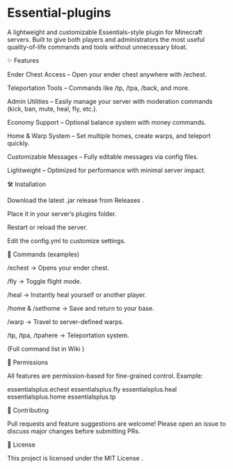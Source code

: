 # Essential-plugins

A lightweight and customizable Essentials-style plugin for Minecraft servers.
Built to give both players and administrators the most useful quality-of-life commands and tools without unnecessary bloat.

✨ Features

Ender Chest Access – Open your ender chest anywhere with /echest.

Teleportation Tools – Commands like /tp, /tpa, /back, and more.

Admin Utilities – Easily manage your server with moderation commands (kick, ban, mute, heal, fly, etc.).

Economy Support – Optional balance system with money commands.

Home & Warp System – Set multiple homes, create warps, and teleport quickly.

Customizable Messages – Fully editable messages via config files.

Lightweight – Optimized for performance with minimal server impact.

🛠 Installation

Download the latest .jar release from Releases
.

Place it in your server’s plugins folder.

Restart or reload the server.

Edit the config.yml to customize settings.

📜 Commands (examples)

/echest → Opens your ender chest.

/fly → Toggle flight mode.

/heal → Instantly heal yourself or another player.

/home & /sethome → Save and return to your base.

/warp → Travel to server-defined warps.

/tp, /tpa, /tpahere → Teleportation system.

(Full command list in Wiki
)

🔐 Permissions

All features are permission-based for fine-grained control.
Example:

essentialsplus.echest
essentialsplus.fly
essentialsplus.heal
essentialsplus.home
essentialsplus.tp

🤝 Contributing

Pull requests and feature suggestions are welcome! Please open an issue to discuss major changes before submitting PRs.

📄 License

This project is licensed under the MIT License
.
